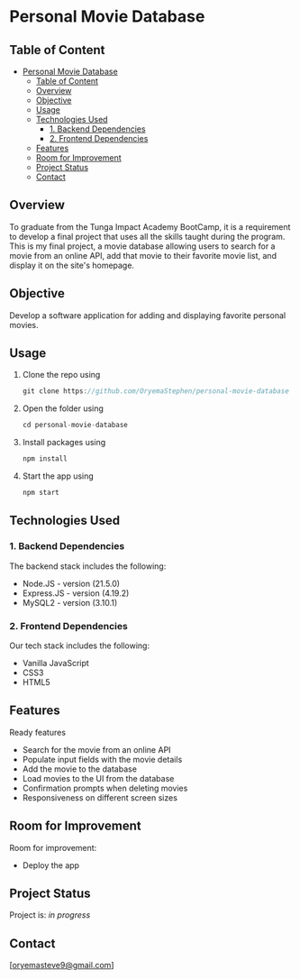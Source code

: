 # Personal Movie Database

## Table of Content
- [Personal Movie Database](#personal-movie-database)
  - [Table of Content](#table-of-content)
  - [Overview](#overview)
  - [Objective](#objective)
  - [Usage](#usage)
  - [Technologies Used](#technologies-used)
    - [1. Backend Dependencies](#1-backend-dependencies)
    - [2. Frontend Dependencies](#2-frontend-dependencies)
  - [Features](#features)
  - [Room for Improvement](#room-for-improvement)
  - [Project Status](#project-status)
  - [Contact](#contact)

## Overview
To graduate from the Tunga Impact Academy BootCamp, it is a requirement to develop a final project that uses all the skills taught during the program. This is my final project, a movie database allowing users to search for a movie from an online API, add that movie to their favorite movie list, and display it on the site's homepage.

## Objective
Develop a software application for adding and displaying favorite personal movies.

## Usage
1. Clone the repo using
    ```javascript
    git clone https://github.com/OryemaStephen/personal-movie-database
    ```
    
3. Open the folder using
   ```javascript
   cd personal-movie-database
   ```

4. Install packages using
   ```javascript
   npm install
   ```

5. Start the app using
   ```javascript
   npm start
   ```

## Technologies Used
### 1. Backend Dependencies
The backend stack includes the following:
- Node.JS - version (21.5.0) 
- Express.JS - version (4.19.2)
- MySQL2 - version (3.10.1)
### 2. Frontend Dependencies
Our tech stack includes the following:
- Vanilla JavaScript
- CSS3
- HTML5
  
## Features
Ready features
- Search for the movie from an online API
- Populate input fields with the movie details
- Add the movie to the database
- Load movies to the UI from the database 
- Confirmation prompts when deleting movies
- Responsiveness on different screen sizes

## Room for Improvement

Room for improvement:
- Deploy the app

## Project Status
Project is: _in progress_ 

## Contact
[oryemasteve9@gmail.com]
